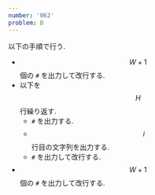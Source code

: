 ```yaml
---
number: '062'
problem: B
---
```

以下の手順で行う.

* $$ W+1 $$ 個の `#` を出力して改行する.
* 以下を $$ H $$ 行繰り返す.
  * `#` を出力する.
  * $$ i $$ 行目の文字列を出力する.
  * `#` を出力して改行する.
* $$ W+1 $$ 個の `#` を出力して改行する.
